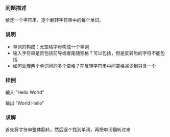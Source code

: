 ### 问题描述

给定一个字符串，逐个翻转字符串中的每个单词。

### 说明

- 单词的构成：无空格字母构成一个单词
- 输入字符串是否包括前导或者尾随空格？可以包括，但是反转后的字符不能包括
- 如何处理两个单词间的多个空格？在反转字符串中间空格减少到只含一个

### 样例

输入
"Hello World"

输出
"World Hello"

### 求解

首先将字符串整体翻转，然后逐个找到单词，再把单词翻转过来
